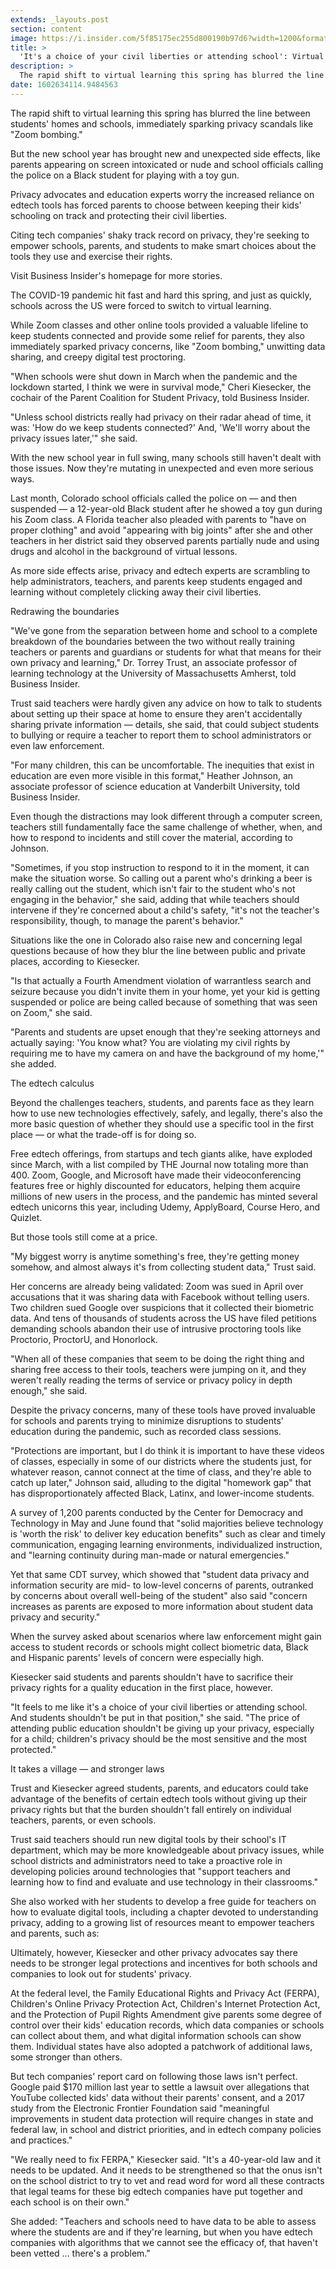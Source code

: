 ```yaml
--- 
extends: _layouts.post 
section: content 
image: https://i.insider.com/5f85175ec255d800190b97d6?width=1200&format=jpeg 
title: > 
  'It's a choice of your civil liberties or attending school': Virtual learning has opened windows into students' homes, and the privacy concerns go way beyond 'Zoom bombing' 
description: > 
  The rapid shift to virtual learning this spring has blurred the line between students' homes and schools, immediately sparking privacy scandals like "Zoom bombing.""Unless school districts really had privacy on their radar ahead of time, it was: 'How do we keep students connected?'As more side effects arise, privacy and edtech experts are scrambling to help administrators, teachers, and parents keep students engaged and learning without completely clicking away their civil liberties."My biggest worry is anytime something's free, they're getting money somehow, and almost always it's from collecting student data," Trust said.Yet that same CDT survey, which showed that "student data privacy and information security are mid- to low-level concerns of parents, outranked by concerns about overall well-being of the student" also said "concern increases as parents are exposed to more information about student data privacy and security." 
date: 1602634114.9484563 
--- 
```

The rapid shift to virtual learning this spring has blurred the line between students' homes and schools, immediately sparking privacy scandals like "Zoom bombing."

But the new school year has brought new and unexpected side effects, like parents appearing on screen intoxicated or nude and school officials calling the police on a Black student for playing with a toy gun.

Privacy advocates and education experts worry the increased reliance on edtech tools has forced parents to choose between keeping their kids' schooling on track and protecting their civil liberties.

Citing tech companies' shaky track record on privacy, they're seeking to empower schools, parents, and students to make smart choices about the tools they use and exercise their rights.

Visit Business Insider's homepage for more stories.

The COVID-19 pandemic hit fast and hard this spring, and just as quickly, schools across the US were forced to switch to virtual learning.

While Zoom classes and other online tools provided a valuable lifeline to keep students connected and provide some relief for parents, they also immediately sparked privacy concerns, like "Zoom bombing," unwitting data sharing, and creepy digital test proctoring.

"When schools were shut down in March when the pandemic and the lockdown started, I think we were in survival mode," Cheri Kiesecker, the cochair of the Parent Coalition for Student Privacy, told Business Insider.

"Unless school districts really had privacy on their radar ahead of time, it was: 'How do we keep students connected?' And, 'We'll worry about the privacy issues later,'" she said.

With the new school year in full swing, many schools still haven't dealt with those issues. Now they're mutating in unexpected and even more serious ways.

Last month, Colorado school officials called the police on — and then suspended — a 12-year-old Black student after he showed a toy gun during his Zoom class. A Florida teacher also pleaded with parents to "have on proper clothing" and avoid "appearing with big joints" after she and other teachers in her district said they observed parents partially nude and using drugs and alcohol in the background of virtual lessons.

As more side effects arise, privacy and edtech experts are scrambling to help administrators, teachers, and parents keep students engaged and learning without completely clicking away their civil liberties.

Redrawing the boundaries

"We've gone from the separation between home and school to a complete breakdown of the boundaries between the two without really training teachers or parents and guardians or students for what that means for their own privacy and learning," Dr. Torrey Trust, an associate professor of learning technology at the University of Massachusetts Amherst, told Business Insider.

Trust said teachers were hardly given any advice on how to talk to students about setting up their space at home to ensure they aren't accidentally sharing private information — details, she said, that could subject students to bullying or require a teacher to report them to school administrators or even law enforcement.

"For many children, this can be uncomfortable. The inequities that exist in education are even more visible in this format," Heather Johnson, an associate professor of science education at Vanderbilt University, told Business Insider.

Even though the distractions may look different through a computer screen, teachers still fundamentally face the same challenge of whether, when, and how to respond to incidents and still cover the material, according to Johnson.

"Sometimes, if you stop instruction to respond to it in the moment, it can make the situation worse. So calling out a parent who's drinking a beer is really calling out the student, which isn't fair to the student who's not engaging in the behavior," she said, adding that while teachers should intervene if they're concerned about a child's safety, "it's not the teacher's responsibility, though, to manage the parent's behavior."

Situations like the one in Colorado also raise new and concerning legal questions because of how they blur the line between public and private places, according to Kiesecker.

"Is that actually a Fourth Amendment violation of warrantless search and seizure because you didn't invite them in your home, yet your kid is getting suspended or police are being called because of something that was seen on Zoom," she said.

"Parents and students are upset enough that they're seeking attorneys and actually saying: 'You know what? You are violating my civil rights by requiring me to have my camera on and have the background of my home,'" she added.

The edtech calculus

Beyond the challenges teachers, students, and parents face as they learn how to use new technologies effectively, safely, and legally, there's also the more basic question of whether they should use a specific tool in the first place — or what the trade-off is for doing so.

Free edtech offerings, from startups and tech giants alike, have exploded since March, with a list compiled by THE Journal now totaling more than 400. Zoom, Google, and Microsoft have made their videoconferencing features free or highly discounted for educators, helping them acquire millions of new users in the process, and the pandemic has minted several edtech unicorns this year, including Udemy, ApplyBoard, Course Hero, and Quizlet.

But those tools still come at a price.

"My biggest worry is anytime something's free, they're getting money somehow, and almost always it's from collecting student data," Trust said.

Her concerns are already being validated: Zoom was sued in April over accusations that it was sharing data with Facebook without telling users. Two children sued Google over suspicions that it collected their biometric data. And tens of thousands of students across the US have filed petitions demanding schools abandon their use of intrusive proctoring tools like Proctorio, ProctorU, and Honorlock.

"When all of these companies that seem to be doing the right thing and sharing free access to their tools, teachers were jumping on it, and they weren't really reading the terms of service or privacy policy in depth enough," she said.

Despite the privacy concerns, many of these tools have proved invaluable for schools and parents trying to minimize disruptions to students' education during the pandemic, such as recorded class sessions.

"Protections are important, but I do think it is important to have these videos of classes, especially in some of our districts where the students just, for whatever reason, cannot connect at the time of class, and they're able to catch up later," Johnson said, alluding to the digital "homework gap" that has disproportionately affected Black, Latinx, and lower-income students.

A survey of 1,200 parents conducted by the Center for Democracy and Technology in May and June found that "solid majorities believe technology is 'worth the risk' to deliver key education benefits" such as clear and timely communication, engaging learning environments, individualized instruction, and "learning continuity during man-made or natural emergencies."

Yet that same CDT survey, which showed that "student data privacy and information security are mid- to low-level concerns of parents, outranked by concerns about overall well-being of the student" also said "concern increases as parents are exposed to more information about student data privacy and security."

When the survey asked about scenarios where law enforcement might gain access to student records or schools might collect biometric data, Black and Hispanic parents' levels of concern were especially high.

Kiesecker said students and parents shouldn't have to sacrifice their privacy rights for a quality education in the first place, however.

"It feels to me like it's a choice of your civil liberties or attending school. And students shouldn't be put in that position," she said. "The price of attending public education shouldn't be giving up your privacy, especially for a child; children's privacy should be the most sensitive and the most protected."

It takes a village — and stronger laws

Trust and Kiesecker agreed students, parents, and educators could take advantage of the benefits of certain edtech tools without giving up their privacy rights but that the burden shouldn't fall entirely on individual teachers, parents, or even schools.

Trust said teachers should run new digital tools by their school's IT department, which may be more knowledgeable about privacy issues, while school districts and administrators need to take a proactive role in developing policies around technologies that "support teachers and learning how to find and evaluate and use technology in their classrooms."

She also worked with her students to develop a free guide for teachers on how to evaluate digital tools, including a chapter devoted to understanding privacy, adding to a growing list of resources meant to empower teachers and parents, such as:

Ultimately, however, Kiesecker and other privacy advocates say there needs to be stronger legal protections and incentives for both schools and companies to look out for students' privacy.

At the federal level, the Family Educational Rights and Privacy Act (FERPA), Children's Online Privacy Protection Act, Children's Internet Protection Act, and the Protection of Pupil Rights Amendment give parents some degree of control over their kids' education records, which data companies or schools can collect about them, and what digital information schools can show them. Individual states have also adopted a patchwork of additional laws, some stronger than others.

But tech companies' report card on following those laws isn't perfect. Google paid $170 million last year to settle a lawsuit over allegations that YouTube collected kids' data without their parents' consent, and a 2017 study from the Electronic Frontier Foundation said "meaningful improvements in student data protection will require changes in state and federal law, in school and district priorities, and in edtech company policies and practices."

"We really need to fix FERPA," Kiesecker said. "It's a 40-year-old law and it needs to be updated. And it needs to be strengthened so that the onus isn't on the school district to try to vet and read word for word all these contracts that legal teams for these big edtech companies have put together and each school is on their own."

She added: "Teachers and schools need to have data to be able to assess where the students are and if they're learning, but when you have edtech companies with algorithms that we cannot see the efficacy of, that haven't been vetted … there's a problem."